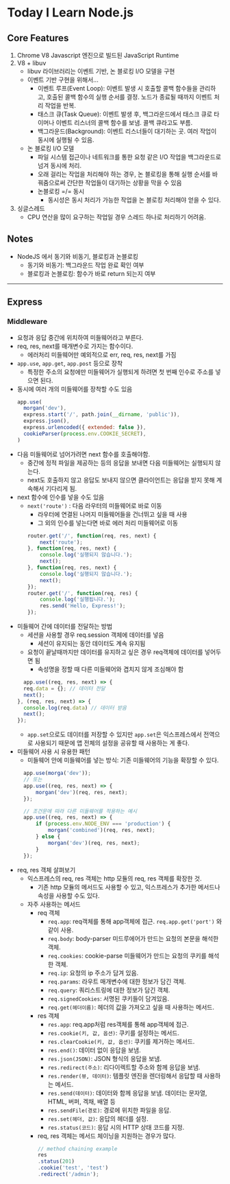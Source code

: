 # Today I Learn Node.js

## Core Features
1. Chrome V8 Javascript 엔진으로 빌드된 JavaScript Runtime
2. V8 + libuv
    * libuv 라이브러리는 이벤트 기반, 논 블로킹 I/O 모델을 구현
    * 이벤트 기반 구현을 위해서...
      * 이벤트 루프(Event Loop): 이벤트 발생 시 호출할 콜백 함수들을 관리하고, 호출된 콜백 함수의 실행 순서를 결정. 노드가 종료될 때까지 이벤트 처리 작업을 반복.
      * 태스크 큐(Task Queue): 이벤트 발생 후, 백그라운드에서 태스크 큐로 타이머나 이벤트 리스너의 콜백 함수를 보냄. 콜백 큐라고도 부름.
      * 백그라운드(Background): 이벤트 리스너들이 대기하는 곳. 여러 작업이 동시에 실행될 수 있음.
    * 논 블로킹 I/O 모델
      * 파일 시스템 접근이나 네트워크를 통한 요청 같은 I/O 작업을 백그라운드로 넘겨 동시에 처리.
      * 오래 걸리는 작업을 처리해야 하는 경우, 논 블로킹을 통해 실행 순서를 바꿔줌으로써 간단한 작업들이 대기하는 상황을 막을 수 있음
      * 논블로킹 =/= 동시
        * 동시성은 동시 처리가 가능한 작업을 논 블로킹 처리해야 얻을 수 있다.
3. 싱글스레드
    * CPU 연산을 많이 요구하는 작업일 경우 스레드 하나로 처리하기 어려움.

## Notes
* NodeJS 에서 동기와 비동기, 블로킹과 논블로킹
  * 동기와 비동기: 백그라운드 작업 완료 확인 여부
  * 블로킹과 논블로킹: 함수가 바로 return 되는지 여부
---
## Express
### Middleware
* 요청과 응답 중간에 위치하여 미들웨어라고 부른다.
* req, res, next를 매개변수로 가지는 함수이다.
  * 에러처리 미들웨어만 예외적으로 err, req, res, next를 가짐
* `app.use`, `app.get`, `app.post` 등으로 장착
  * 특정한 주소의 요청에만 미들웨어가 실행되게 하려면 첫 번째 인수로 주소를 넣으면 된다.
* 동시에 여러 개의 미들웨어를 장착할 수도 있음
  ```javascript
  app.use(
    morgan('dev'),
    express.start('/', path.join(__dirname, 'public')),
    express.json(),
    express.urlencoded({ extended: false }),
    cookieParser(process.env.COOKIE_SECRET),
  )
  ```
* 다음 미들웨어로 넘어가려면 next 함수를 호출해야함.
  * 중간에 정적 파일을 제공하는 등의 응답을 보내면 다음 미들웨어는 실행되지 않는다.
  * next도 호출하지 않고 응답도 보내지 않으면 클라이언트는 응답을 받지 못해 계속해서 기다리게 됨.
* next 함수에 인수를 넣을 수도 있음
  * `next('route')` : 다음 라우터의 미들웨어로 바로 이동
    * 라우터에 연결된 나머지 미들웨어들을 건너뛰고 싶을 때 사용
    * 그 외의 인수를 넣는다면 바로 에러 처리 미들웨어로 이동
    ```javascript
    router.get('/', function(req, res, next) {
        next('route');
    }, function(req, res, next) {
        console.log('실행되지 않습니다.');
        next();
    }, function(req, res, next) {
        console.log('실행되지 않습니다.');
        next();
    });
    router.get('/', function(req, res) {
        console.log('실행됩니다.');
        res.send('Hello, Express!');
    });
    ```
* 미들웨어 간에 데이터를 전달하는 방법
  * 세션을 사용할 경우 req.session 객체에 데이터를 넣음
    * 세션이 유지되는 동안 데이터도 계속 유지됨
  * 요청이 끝날때까지만 데이터를 유지하고 싶은 경우 req객체에 데이터를 넣어두면 됨
    * 속성명을 정할 때 다른 미들웨어와 겹치지 않게 조심해야 함
  ```javascript
    app.use((req, res, next) => {
    req.data = {}; // 데이터 전달
    next();
  }, (req, res, next) => {
    console.log(req.data) // 데이터 받음
    next();
  });
  ```
  * `app.set`으로도 데이터를 저장할 수 있지만 `app.set`은 익스프레스에서 전역으로 사용되기 때문에 앱 전체의 설정을 공유할 때 사용하는 게 좋다.
* 미들웨어 사용 시 유용한 패턴
  * 미들웨어 안에 미들웨어를 넣는 방식: 기존 미들웨어의 기능을 확장할 수 있다.
  ```javascript
    app.use(morga('dev'));
    // 또는
    app.use((req, res, next) => {
        morgan('dev')(req, res, next);
    });
  
    // 조건문에 따라 다른 미들웨어를 적용하는 예시
    app.use((req, res, next) => {
        if (process.env.NODE_ENV === 'production') {
            morgan('combined')(req, res, next);
        } else {
            morgan('dev')(req, res, next);    
        } 
    });
  ```
* req, res 객체 살펴보기
  * 익스프레스의 req, res 객체는 http 모듈의 req, res 객체를 확장한 것.
    * 기존 http 모듈의 메서드도 사용할 수 있고, 익스프레스가 추가한 메서드나 속성을 사용할 수도 있다.
  * 자주 사용하는 메서드
    * req 객체
      * `req.app`: req객체를 통해 app객체에 접근. `req.app.get('port')` 와 같이 사용.
      * `req.body`: body-parser 미드루에어가 만드는 요청의 본문을 해석한 객체.
      * `req.cookies`: cookie-parse 미들웨어가 만드는 요청의 쿠키를 해석한 객체.
      * `req.ip`: 요청의 ip 주소가 담겨 있음.
      * `req.params`: 라우트 매개변수에 대한 정보가 담긴 객체.
      * `req.query`: 쿼리스트링에 대한 정보가 담긴 객체.
      * `req.signedCookies`: 서명된 쿠키들이 담겨있음.
      * `req.get(헤더이름)`: 헤더의 값을 가져오고 싶을 때 사용하는 메서드.
    * res 객체
      * `res.app`: req.app처럼 res객체를 통해 app객체에 접근.
      * `res.cookie(키, 값, 옵션)`: 쿠키를 설정하는 메서드.
      * `res.clearCookie(키, 값, 옵션)`: 쿠키를 제거하는 메서드.
      * `res.end()`: 데이터 없이 응답을 보냄.
      * `res.json(JSON)`: JSON 형식의 응답을 보냄.
      * `res.redirect(주소)`: 리다이렉트할 주소와 함께 응답을 보냄.
      * `res.render(뷰, 데이터)`: 템플릿 엔진을 렌더링해서 응답할 때 사용하는 메서드.
      * `res.send(데이터)`: 데이터와 함께 응답을 보냄. 데이터는 문자열, HTML, 버퍼, 겍채, 배열 등 
      * `res.sendFile(경로)`: 경로에 위치한 파일을 응답.
      * `res.set(헤더, 값)`: 응답의 헤더를 설정.
      * `res.status(코드)`: 응답 시의 HTTP 상태 코드를 지정.
    * req, res 객체는 메서드 체이닝을 지원하는 경우가 많다.
      ```javascript
      // method chaining example
      res
      .status(201)
      .cookie('test', 'test')
      .redirect('/admin');
      ```
      
  


